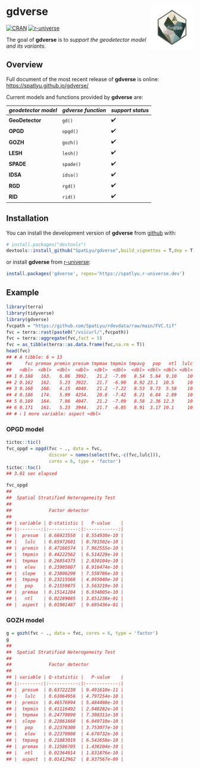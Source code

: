 
<!-- README.md is generated from README.Rmd. Please edit that file -->

# gdverse <img src="man/figures/logo.png" align="right" height="120"/>

<!-- badges: start -->

[![CRAN](https://www.r-pkg.org/badges/version/gdverse)](https://CRAN.R-project.org/package=gdverse)
[![r-universe](https://spatlyu.r-universe.dev/badges/gdverse)](https://spatlyu.r-universe.dev/gdverse)
<!-- badges: end -->

The goal of **gdverse** is to *support the geodetector model and its
variants*.

## Overview

Full document of the most recent release of **gdverse** is online:
<https://spatlyu.github.io/gdverse/>

Current models and functions provided by **gdverse** are:

| *geodetector model* | *gdverse function* | *support status* |
|---------------------|--------------------|------------------|
| **GeoDetector**     | `gd()`             | ✔️               |
| **OPGD**            | `opgd()`           | ✔️               |
| **GOZH**            | `gozh()`           | ✔️               |
| **LESH**            | `lesh()`           | ✔️               |
| **SPADE**           | `spade()`          | ✔️               |
| **IDSA**            | `idsa()`           | ✔️               |
| **RGD**             | `rgd()`            | ✔️               |
| **RID**             | `rid()`            | ✔️               |

## Installation

You can install the development version of **gdverse** from
[github](https://github.com/SpatLyu/gdverse) with:

``` r
# install.packages("devtools")
devtools::install_github("SpatLyu/gdverse",build_vignettes = T,dep = T)
```

or install **gdverse** from
[r-universe](https://spatlyu.r-universe.dev/gdverse):

``` r
install.packages('gdverse', repos='https://spatlyu.r-universe.dev')
```

## Example

``` r
library(terra)
library(tidyverse)
library(gdverse)
fvcpath = "https://github.com/SpatLyu/rdevdata/raw/main/FVC.tif"
fvc = terra::rast(paste0("/vsicurl/",fvcpath))
fvc = terra::aggregate(fvc,fact = 5)
fvc = as_tibble(terra::as.data.frame(fvc,na.rm = T))
head(fvc)
## # A tibble: 6 × 13
##     fvc premax premin presum tmpmax tmpmin tmpavg   pop   ntl  lulc  elev slope
##   <dbl>  <dbl>  <dbl>  <dbl>  <dbl>  <dbl>  <dbl> <dbl> <dbl> <dbl> <dbl> <dbl>
## 1 0.188   163.   6.86  3992.   21.2  -7.09   8.54  5.64  9.10    10 1645.  2.96
## 2 0.162   162.   5.23  3922.   21.7  -6.90   8.92 23.1  10.5     10 1539.  1.86
## 3 0.168   168.   4.15  4040.   21.2  -7.22   8.53  9.73  5.58    10 1611.  3.19
## 4 0.186   174.   5.99  4254.   20.8  -7.42   8.21  6.84  2.89    10 1677.  3.32
## 5 0.189   164.   7.86  4047.   21.2  -7.00   8.58  2.36 12.3     10 1643.  2.79
## 6 0.171   161.   5.23  3944.   21.7  -6.85   8.91  3.17 10.1     10 1553.  1.93
## # ℹ 1 more variable: aspect <dbl>
```

### OPGD model

``` r
tictoc::tic()
fvc_opgd = opgd(fvc ~ ., data = fvc, 
                discvar = names(select(fvc,-c(fvc,lulc))),
                cores = 6, type = 'factor')
tictoc::toc()
## 3.81 sec elapsed
```

``` r
fvc_opgd
## 
##  Spatial Stratified Heterogeneity Test 
##  
##              Factor detector            
## 
## | variable | Q-statistic |   P-value    |
## |:--------:|:-----------:|:------------:|
## |  presum  | 0.66923550  | 8.554930e-10 |
## |   lulc   | 0.65972601  | 8.781502e-10 |
## |  premin  | 0.47166574  | 7.962555e-10 |
## |  tmpmin  | 0.44222562  | 6.514229e-10 |
## |  tmpmax  | 0.26854375  | 2.030104e-10 |
## |   elev   | 0.23905807  | 8.916474e-10 |
## |  slope   | 0.23806298  | 7.558786e-10 |
## |  tmpavg  | 0.23215568  | 4.995040e-10 |
## |   pop    | 0.21559875  | 3.563219e-10 |
## |  premax  | 0.15141204  | 6.934805e-10 |
## |   ntl    | 0.02289085  | 3.851238e-01 |
## |  aspect  | 0.01901487  | 9.695436e-01 |
```

### GOZH model

``` r
g = gozh(fvc ~ ., data = fvc, cores = 6, type = 'factor')
g
## 
##  Spatial Stratified Heterogeneity Test 
##  
##              Factor detector            
## 
## | variable | Q-statistic |   P-value    |
## |:--------:|:-----------:|:------------:|
## |  presum  | 0.63722230  | 9.491610e-11 |
## |   lulc   | 0.61064956  | 4.797254e-10 |
## |  premin  | 0.46576994  | 5.484498e-10 |
## |  tmpmin  | 0.41116492  | 2.948282e-10 |
## |  tmpmax  | 0.24778090  | 7.308311e-10 |
## |  slope   | 0.22861668  | 6.049710e-10 |
## |   pop    | 0.22376308  | 3.753077e-10 |
## |   elev   | 0.22370908  | 4.670732e-10 |
## |  tmpavg  | 0.21883019  | 6.542658e-10 |
## |  premax  | 0.12586705  | 1.436104e-10 |
## |   ntl    | 0.02364914  | 1.831876e-10 |
## |  aspect  | 0.01412962  | 8.937567e-09 |
```
